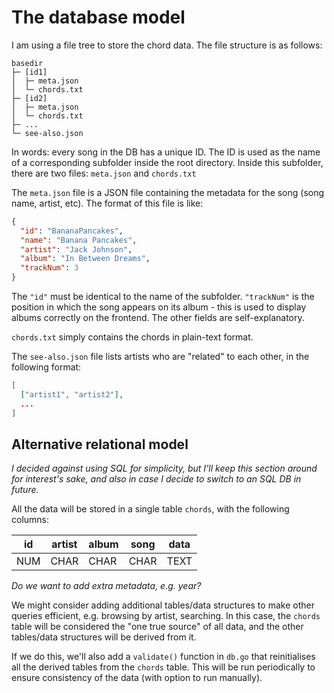 # The database model

I am using a file tree to store the chord data. The file structure is
as follows:
```
basedir
├─ [id1]
│  ├─ meta.json
│  └─ chords.txt
├─ [id2]
│  ├─ meta.json
│  └─ chords.txt
├─ ...
└─ see-also.json
```

In words: every song in the DB has a unique ID. The ID is used as the name of
a corresponding subfolder inside the root directory. Inside this subfolder,
there are two files: `meta.json` and `chords.txt`

The `meta.json` file is a JSON file containing the metadata for the song
(song name, artist, etc). The format of this file is like:
```json
{
  "id": "BananaPancakes",
  "name": "Banana Pancakes",
  "artist": "Jack Johnson",
  "album": "In Between Dreams",
  "trackNum": 3
}
```

The `"id"` must be identical to the name of the subfolder. `"trackNum"` is
the position in which the song appears on its album - this is used to display
albums correctly on the frontend. The other fields are self-explanatory.

`chords.txt` simply contains the chords in plain-text format.

The `see-also.json` file lists artists who are "related" to each other, in the following format:
```json
[
  ["artist1", "artist2"],
  ...
]
```


## Alternative relational model

*I decided against using SQL for simplicity, but I'll keep this section around
for interest's sake, and also in case I decide to switch to an SQL DB in future.*

All the data will be stored in a single table `chords`, with the following
columns:

| id  | artist | album | song | data |
|-----|--------|-------|------|------|
| NUM |  CHAR  | CHAR  | CHAR | TEXT |

*Do we want to add extra metadata, e.g. year?*

We might consider adding additional tables/data structures to make other queries
efficient, e.g. browsing by artist, searching. In this case, the `chords` table
will be considered the "one true source" of all data, and the other tables/data
structures will be derived from it.

If we do this, we'll also add a `validate()` function in `db.go` that
reinitialises all the derived tables from the `chords` table. This will be run
periodically to ensure consistency of the data (with option to run manually).
